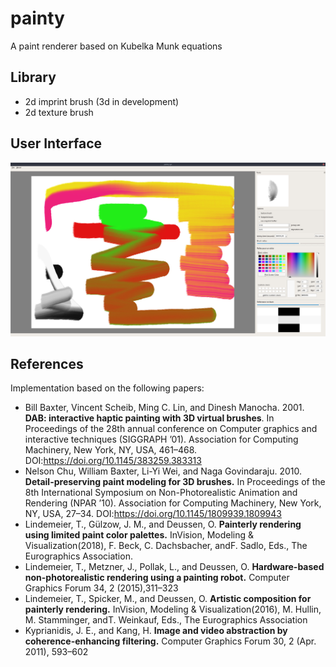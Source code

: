 # painty
A paint renderer based on Kubelka Munk equations

## Library

- 2d imprint brush (3d in development)
- 2d texture brush

## User Interface

![Screenshot](doc/screenshot-gui.jpg)


## References
Implementation based on the following papers:

- Bill Baxter, Vincent Scheib, Ming C. Lin, and Dinesh Manocha. 2001. **DAB: interactive haptic painting with 3D virtual brushes**. In Proceedings of the 28th annual conference on Computer graphics and interactive techniques (SIGGRAPH ’01). Association for Computing Machinery, New York, NY, USA, 461–468. DOI:https://doi.org/10.1145/383259.383313
- Nelson Chu, William Baxter, Li-Yi Wei, and Naga Govindaraju. 2010. **Detail-preserving paint modeling for 3D brushes.** In Proceedings of the 8th International Symposium on Non-Photorealistic Animation and Rendering (NPAR ’10). Association for Computing Machinery, New York, NY, USA, 27–34. DOI:https://doi.org/10.1145/1809939.1809943
- Lindemeier, T., Gülzow, J. M., and Deussen, O. **Painterly rendering using limited paint color palettes.** InVision, Modeling & Visualization(2018), F. Beck, C. Dachsbacher, andF. Sadlo, Eds., The Eurographics Association.
- Lindemeier,  T.,  Metzner,  J.,  Pollak,  L.,  and  Deussen,  O. **Hardware-based non-photorealistic rendering using a painting robot.** Computer Graphics Forum 34, 2 (2015),311–323
- Lindemeier, T., Spicker, M., and Deussen, O. **Artistic composition for painterly rendering.** InVision, Modeling & Visualization(2016),  M.  Hullin,  M.  Stamminger,  andT. Weinkauf, Eds., The Eurographics Association
- Kyprianidis, J. E., and Kang, H. **Image and video abstraction by coherence-enhancing filtering.** Computer Graphics Forum 30, 2 (Apr. 2011), 593–602
